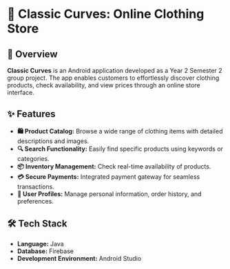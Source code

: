 # 👗 Classic Curves: Online Clothing Store

## 📌 Overview
**Classic Curves** is an Android application developed as a Year 2 Semester 2 group project. The app enables customers to effortlessly discover clothing products, check availability, and view prices through an online store interface.

## ✨ Features
- **🛍️ Product Catalog:** Browse a wide range of clothing items with detailed descriptions and images.
- **🔍 Search Functionality:** Easily find specific products using keywords or categories.
- **📦 Inventory Management:** Check real-time availability of products.
- **💳 Secure Payments:** Integrated payment gateway for seamless transactions.
- **👤 User Profiles:** Manage personal information, order history, and preferences.

## 🛠️ Tech Stack
- **Language:** Java
- **Database:** Firebase
- **Development Environment:** Android Studio
